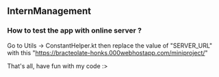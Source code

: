 ## InternManagement

### How to test the app with online server ?

Go to Utils -> ConstantHelper.kt then replace the value of "SERVER_URL" with this "https://bracteolate-honks.000webhostapp.com/miniproject/"

That's all, have fun with my code :>
